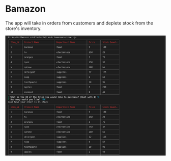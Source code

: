 # Bamazon

The app will take in orders from customers and deplete stock from the store's inventory. 


![image of bamazon](https://github.com/NickJLombardo/Bamazon/blob/master/bamazon.png)
